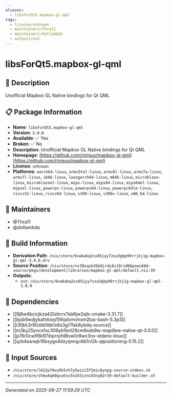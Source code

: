 ```yaml
---
aliases:
  - libsForQt5.mapbox-gl-qml
tags:
  - license/unknown
  - maintainers/Thra11
  - maintainers/dotlambda
  - outputs/out
---
```


# libsForQt5.mapbox-gl-qml

## 📝 Description

Unofficial Mapbox GL Native bindings for Qt QML

## 📋 Package Information

- **Name**: `libsForQt5.mapbox-gl-qml`
- **Version**: `3.0.0`
- **Available**: ✅ Yes
- **Broken**: ✅ No
- **Description**: Unofficial Mapbox GL Native bindings for Qt QML
- **Homepage**: [https://github.com/rinigus/mapbox-gl-qml](https://github.com/rinigus/mapbox-gl-qml)
- **License**: `unknown`
- **Platforms**: `aarch64-linux`, `armv5tel-linux`, `armv6l-linux`, `armv7a-linux`, `armv7l-linux`, `i686-linux`, `loongarch64-linux`, `m68k-linux`, `microblaze-linux`, `microblazeel-linux`, `mips-linux`, `mips64-linux`, `mips64el-linux`, `mipsel-linux`, `powerpc-linux`, `powerpc64-linux`, `powerpc64le-linux`, `riscv32-linux`, `riscv64-linux`, `s390-linux`, `s390x-linux`, `x86_64-linux`
## 👥 Maintainers

- @Thra11
- @dotlambda


## 🔧 Build Information

- **Derivation Path**: `/nix/store/9vwbabq2sv65iyy7zxa3gbp99rrjkj1g-mapbox-gl-qml-3.0.0.drv`
- **Source Position**: `/nix/store/ns30sqxb36k8jrds8z18rv96bpnwc60d-source/pkgs/development/libraries/mapbox-gl-qml/default.nix:39`
- **Outputs**:
  - `out`:  `/nix/store/9vwbabq2sv65iyy7zxa3gbp99rrjkj1g-mapbox-gl-qml-3.0.0`

## 🔗 Dependencies

- [[9j8w4bcicjkza42lizkrrx7sb6jw2qik-cmake-3.31.7]]
- [[bjsb6wdjykafnkixq156qdvmxhsm2bai-bash-5.3p3]]
- [[i3fjkk3r90zbb1bb1x8s3gi7fak8ybdq-source]]
- [[m3ky25yncxfxc306yb1bnl29cm6xds9w-maplibre-native-qt-3.0.0]]
- [[p76r0cwlf6k97ibprrpfd8xw0r8wc3nx-stdenv-linux]]
- [[qzk4awwjk16bsygx4dzyqnngv6b1nl2k-qtpositioning-5.15.2]]

## 📁 Input Sources

- `/nix/store/l622p70vy8k5sh7y5wizi5f2mic6ynpg-source-stdenv.sh`
- `/nix/store/shkw4qm9qcw5sc5n1k5jznc83ny02r39-default-builder.sh`

---
*Generated on 2025-09-27 11:59:29 UTC*

